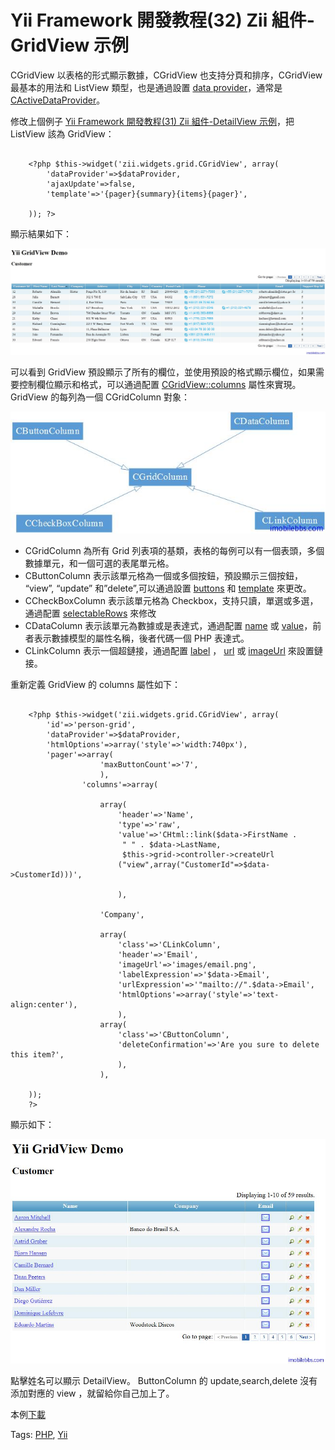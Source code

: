 #  Yii Framework 開發教程(32) Zii 組件-GridView 示例

CGridView 以表格的形式顯示數據，CGridView 也支持分頁和排序，CGridView 最基本的用法和 ListView 類型，也是通過設置 [data provider](http://www.yiiframework.com/doc/api/1.1/IDataProvider)，通常是 [CActiveDataProvider](http://www.yiiframework.com/doc/api/1.1/CActiveDataProvider)。

修改上個例子 [Yii Framework 開發教程(31) Zii 組件-DetailView 示例](Zii-components-the-DetailView-example.md)，把 ListView 該為 GridView：

```

    <?php $this->widget('zii.widgets.grid.CGridView', array(
    	'dataProvider'=>$dataProvider,
    	'ajaxUpdate'=>false,
    	'template'=>'{pager}{summary}{items}{pager}',
    
    )); ?>

```

顯示結果如下：

![picture32.1](images/32.1.jpg)


可以看到 GridView 預設顯示了所有的欄位，並使用預設的格式顯示欄位，如果需要控制欄位顯示和格式，可以通過配置 [CGridView::columns](v) 屬性來實現。GridView 的每列為一個 CGridColumn 對象：

![picture32.2](images/32.2.jpg)

- CGridColumn 為所有 Grid 列表項的基類，表格的每例可以有一個表頭，多個數據單元，和一個可選的表尾單元格。
- CButtonColumn 表示該單元格為一個或多個按鈕，預設顯示三個按鈕， “view”, “update” 和”delete”,可以通過設置 [buttons](http://www.yiiframework.com/doc/api/1.1/CButtonColumn#buttons) 和 [template](http://www.yiiframework.com/doc/api/1.1/CButtonColumn#template) 來更改。
- CCheckBoxColumn 表示該單元格為 Checkbox，支持只讀，單選或多選，通過配置 [selectableRows](http://www.yiiframework.com/doc/api/1.1/CCheckBoxColumn#selectableRows) 來修改
- CDataColumn 表示該單元為數據或是表達式，通過配置 [name](http://www.yiiframework.com/doc/api/1.1/CDataColumn#name) 或 [value](http://www.yiiframework.com/doc/api/1.1/CDataColumn#value)，前者表示數據模型的屬性名稱，後者代碼一個 PHP 表達式。
- CLinkColumn 表示一個超鏈接，通過配置 [label](http://www.yiiframework.com/doc/api/1.1/CLinkColumn#label) ， [url](http://www.yiiframework.com/doc/api/1.1/CLinkColumn#url) 或 [imageUrl](http://www.yiiframework.com/doc/api/1.1/CLinkColumn#imageUrl) 來設置鏈接。

重新定義 GridView 的 columns 屬性如下：

```

    <?php $this->widget('zii.widgets.grid.CGridView', array(
    	'id'=>'person-grid',
    	'dataProvider'=>$dataProvider,
    	'htmlOptions'=>array('style'=>'width:740px'),
    	'pager'=>array(
    				'maxButtonCount'=>'7',
    				),
    			'columns'=>array(
    
    				array(
    					'header'=>'Name',
    					'type'=>'raw',
    					'value'=>'CHtml::link($data->FirstName .
    					 " " . $data->LastName,
    					 $this->grid->controller->createUrl
    					("view",array("CustomerId"=>$data->CustomerId)))',
    
    					),
    
    				'Company',
    
    				array(
    					'class'=>'CLinkColumn',
    					'header'=>'Email',
    					'imageUrl'=>'images/email.png',
    					'labelExpression'=>'$data->Email',
    					'urlExpression'=>'"mailto://".$data->Email',
    					'htmlOptions'=>array('style'=>'text-align:center'),
    					),
    				array(
    					'class'=>'CButtonColumn',
    					'deleteConfirmation'=>'Are you sure to delete this item?',
    					),
    				),
    
    ));
    ?>

```

顯示如下：

![picture32.3](images/32.3.jpg)

點擊姓名可以顯示 DetailView。 ButtonColumn 的 update,search,delete 沒有添加對應的 view ，就留給你自己加上了。

本例[下載](http://www.imobilebbs.com/download/yii/DetailViewDemo.zip)

Tags: [PHP](http://www.imobilebbs.com/wordpress/archives/tag/php), [Yii](http://www.imobilebbs.com/wordpress/archives/tag/yii)




    